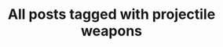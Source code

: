 ---
layout: tag
title: "All posts tagged with projectile weapons"
permalink: /weblog/tags/projectile-weapons/
taxonomy: projectile weapons
---